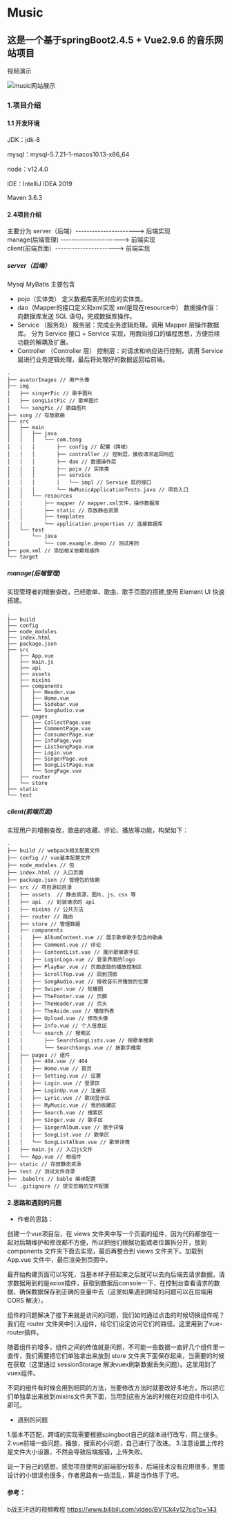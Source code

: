 # Music
## 这是一个基于springBoot2.4.5 + Vue2.9.6 的音乐网站项目

视频演示

![music网站展示](https://raw.githubusercontent.com/SuTn/PicBed-PicX/master/pic/music网站展示.5fyrjd58lbg0.gif)

### 1.项目介绍
#### 1.1 开发环境

JDK：jdk-8

mysql：mysql-5.7.21-1-macos10.13-x86_64

node：v12.4.0

IDE：IntelliJ IDEA 2019

Maven 3.6.3

#### 2.4项目介绍
主要分为 
server（后端）----------------------> 后端实现           
manage(后端管理) ----------------------> 前端实现    
client(前端页面）----------------------> 前端实现  

##### server（后端）
Mysql MyBatis
主要包含
- pojo（实体类）
定义数据库表所对应的实体类。
- dao（Mapper的接口定义和xml实现 xml是现在resource中）
数据操作层：向数据库发送 SQL 语句，完成数据库操作。
- Service （服务处）
服务层：完成业务逻辑处理。调用 Mapper 层操作数据库。
分为 Service 接口 + Service 实现，用面向接口的编程思想，方便后续功能的解耦及扩展。
- Controller （Controller 层）
控制层：对请求和响应进行控制，调用 Service 层进行业务逻辑处理，最后将处理好的数据返回给前端。

```
.
├── avatorImages // 用户头像
├── img
│   ├── singerPic // 歌手图片
│   ├── songListPic // 歌单图片
│   └── songPic // 歌曲图片
├── song // 存放歌曲
├── src
│   ├── main
│   │   ├── java
│   │   │   └── com.tong
│   │   │       ├── config // 配置（跨域）
│   │   │       ├── controller // 控制层，接收请求返回响应
│   │   │       ├── dao // 数据操作层
│   │   │       ├── pojo // 实体类
│   │   │       ├── service
│   │   │       │   └── impl // Service 层的接口
│   │   │       └── HwMusicApplicationTests.java // 项目入口
│   │   └── resources
│   │       ├── mapper // mapper.xml文件，操作数据库
│   │       ├── static // 存放静态资源
│   │       ├── templates
│   │       └── application.properties // 连接数据库
│   └── test
│       └── java
│           └── com.example.demo // 测试用的
├── pom.xml // 添加相关依赖和插件
└── target
```


##### manage(后端管理)
实现管理者的增删查改，已经歌单、歌曲、歌手页面的搭建,使用 Element UI 快速搭建。
```
.
├── build
├── config
├── node_modules
├── index.html
├── package.json
├── src
│   ├── App.vue
│   ├── main.js
│   ├── api
│   ├── assets
│   ├── mixins
│   ├── components
│   │   ├── Header.vue
│   │   ├── Home.vue
│   │   ├── Sidebar.vue
│   │   └── SongAudio.vue
│   ├── pages
│   │   ├── CollectPage.vue
│   │   ├── CommentPage.vue
│   │   ├── ConsumerPage.vue
│   │   ├── InfoPage.vue
│   │   ├── ListSongPage.vue
│   │   ├── Login.vue
│   │   ├── SingerPage.vue
│   │   ├── SongListPage.vue
│   │   └── SongPage.vue
│   ├── router
│   └── store
├── static
└── test
```
##### client(前端页面)
实现用户的增删查改，歌曲的收藏、评论、播放等功能，构架如下：
```
.
├── build // webpack相关配置文件
├── config // vue基本配置文件
├── node_modules // 包
├── index.html // 入口页面
├── package.json // 管理包的依赖
├── src // 项目源码目录
│   ├── assets  // 静态资源，图片、js、css 等
│   ├── api  // 封装请求的 api
│   ├── mixins // 公共方法
│   ├── router // 路由
│   ├── store // 管理数据
│   ├── components
│   │   ├── AlbumContent.vue // 展示歌单歌手包含的歌曲
│   │   ├── Comment.vue // 评论
│   │   ├── ContentList.vue // 展示歌单歌手区
│   │   ├── LoginLogo.vue // 登录界面的logo
│   │   ├── PlayBar.vue // 页面底部的播放控制区
│   │   ├── ScrollTop.vue // 回到顶部
│   │   ├── SongAudio.vue // 接收音乐并播放的位置
│   │   ├── Swiper.vue // 轮播图
│   │   ├── TheFooter.vue // 页脚
│   │   ├── TheHeader.vue // 页头
│   │   ├── TheAside.vue // 播放列表
│   │   ├── Upload.vue // 修改头像
│   │   ├── Info.vue // 个人信息区
│   │   └── search // 搜索区
│   │       ├── SearchSongLists.vue // 按歌单搜索
│   │       └── SearchSongs.vue // 按歌手搜索
│   ├── pages // 组件
│   │   ├── 404.vue // 404
│   │   ├── Home.vue // 首页
│   │   ├── Setting.vue // 设置
│   │   ├── Login.vue // 登录区
│   │   ├── LoginUp.vue // 注册区
│   │   ├── Lyric.vue // 歌词显示区
│   │   ├── MyMusic.vue // 我的收藏区
│   │   ├── Search.vue // 搜索区
│   │   ├── Singer.vue // 歌手区
│   │   ├── SingerAlbum.vue // 歌手详情
│   │   ├── SongList.vue // 歌单区
│   │   └── SongListAlbum.vue // 歌单详情
│   ├── main.js // 入口js文件
│   └── App.vue // 根组件
├── static // 存放静态资源
├── test // 测试文件目录
├── .babelrc // bable 编译配置
└── .gitignore // 提交忽略的文件配置
```

#### 2.思路和遇到的问题
- 作者的思路：

创建一个vue项目后，在 views 文件夹中写一个页面的组件，因为代码都放在一起对后期维护和修改都不方便，所以把他们根据功能或者位置拆分开，放到 components 文件夹下面去实现，最后再整合到 views 文件夹下。加载到 App.vue 文件中，最后渲染到页面中。

最开始构建页面可以写死，当基本样子搭起来之后就可以去向后端去请求数据，请求数据用到的是axios插件，获取到数据后console一下，在控制台查看请求的数据，确保数据保存到正确的变量中去（这里如果遇到跨域的问题可以在后端用 CORS 解决）。

组件的问题解决了接下来就是访问的问题，我们如何通过点击的时候切换组件呢？我们在 router 文件夹中引入组件，给它们设定访问它们的路径。这里用到了vue-router插件。

随着组件的增多，组件之间的传值就是问题，不可能一些数据一直好几个组件里一直传，我们需要把它们单独拿出来放到 store 文件夹下面保存起来，当需要的时候在获取（这里通过 sessionStorage 解决vuex刷新数据丢失问题）。这里用到了vuex组件。

不同的组件有时候会用到相同的方法，当要修改方法时就要改好多地方，所以把它们单独拿出来放到mixins文件夹下面，当用到这些方法的时候在对应组件中引入即可。
- 遇到的问题


1.版本不匹配，跨域的实现需要根据spingboot自己的版本进行改写，网上很多。
2.vue前端一些问题，播放，搜索的小问题，自己进行了改进。
3.注意设置上传的是文件大小设置，不然会导致后端报错，上传失败。

说一下自己的感想，感觉项目使用的前端部分较多，后端技术没有应用很多，里面设计的小错误也很多，作者思路有一些混乱，算是当作练手了吧。


#### 参考：
b战王汗远的视频教程
https://www.bilibili.com/video/BV1Ck4y127cg?p=143


